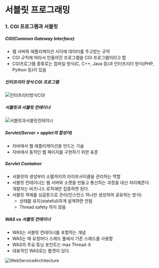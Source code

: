 # 서블릿 프로그래밍
### 1. CGI 프로그램과 서블릿
##### CGI(Common Gateway Interface)
* 웹 서버와 애플리케이션 사이에 데이터를 주고받는 규약
* CGI 규칙에 따라서 만들어진 프로그램을 CGI 프로그램이라고 함
* CGI프로그램 종류로는 컴퍼일 방식(C, C++, Java 등)과 인터프리터 방식(PHP, Python 등)이 있음
##### 인터프리터 방식 CGI 프로그램
![인터프리터방식CGI](https://user-images.githubusercontent.com/75296934/226834541-ab428455-c6bb-4511-8d61-1e3d572771d3.PNG)
##### 서블릿과 서블릿 컨테이너
![서블릿과서블릿컨테이너](https://user-images.githubusercontent.com/75296934/226834606-f024d147-a97f-4a01-b7e7-bfc8a9644df9.PNG)

##### Servlet(Server + applet의 합성어)
* 자바에서 웹 애플리케이션을 만드는 기술
* 자바에서 동적인 웹 페이지를 구현하기 위한 표준

##### Servlet Container
* 서블릿의 생성부터 소멸까지의 라이프사이클을 관리하는 역할
* 서블릿 컨테이너는 웹 서버와 소켓을 만들고 통신하는 과정을 대신 처리해준다.  
  개발자는 비즈니스 로직에만 집중하면 된다.
* 서블릿 객체를 싱글톤으로 관리(인스턴스 하나만 생성하여 공유하는 방식)
  * 상태를 유지(stateful)하게 설계하면 안됨
  * Thread safety 하지 않음

##### WAS vs 서블릿 컨테이너
* WAS는 서블릿 컨테이너를 포함하는 개념
* WAS는 매 요청마다 스레드 풀에서 기존 스레드를 사용함
* WAS의 주요 튜닝 포인트는 max Thread 수
* 대표적인 WAS로는 톰캣이 있다.

![WebServiceArchitecture](https://user-images.githubusercontent.com/75296934/226836375-173faa53-7afd-458f-b200-312958d71ec5.PNG)
